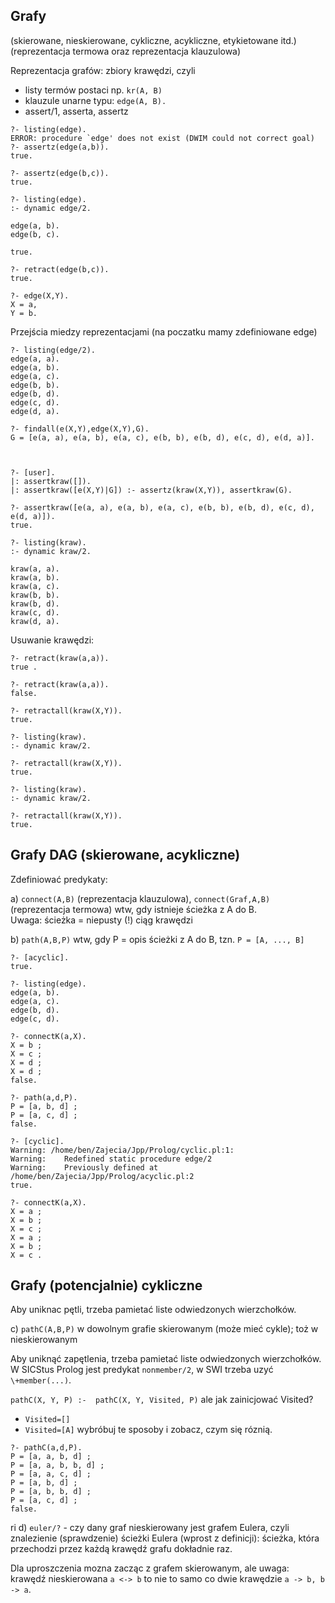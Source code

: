 Grafy
-----

(skierowane, nieskierowane, cykliczne, acykliczne, etykietowane itd.)
(reprezentacja termowa oraz reprezentacja klauzulowa)

Reprezentacja grafów: zbiory krawędzi, czyli

* listy termów postaci np. `kr(A, B)`
* klauzule unarne typu: `edge(A, B).`
* assert/1, asserta, assertz

```
?- listing(edge).
ERROR: procedure `edge' does not exist (DWIM could not correct goal)
?- assertz(edge(a,b)).
true.

?- assertz(edge(b,c)).
true.

?- listing(edge).
:- dynamic edge/2.

edge(a, b).
edge(b, c).

true.

?- retract(edge(b,c)).
true.

?- edge(X,Y).
X = a,
Y = b.
```

Przejścia miedzy reprezentacjami (na poczatku mamy zdefiniowane edge)

```
?- listing(edge/2).
edge(a, a).
edge(a, b).
edge(a, c).
edge(b, b).
edge(b, d).
edge(c, d).
edge(d, a).

?- findall(e(X,Y),edge(X,Y),G).
G = [e(a, a), e(a, b), e(a, c), e(b, b), e(b, d), e(c, d), e(d, a)].



?- [user].
|: assertkraw([]).
|: assertkraw([e(X,Y)|G]) :- assertz(kraw(X,Y)), assertkraw(G).

?- assertkraw([e(a, a), e(a, b), e(a, c), e(b, b), e(b, d), e(c, d), e(d, a)]).
true.

?- listing(kraw).
:- dynamic kraw/2.

kraw(a, a).
kraw(a, b).
kraw(a, c).
kraw(b, b).
kraw(b, d).
kraw(c, d).
kraw(d, a).
```

Usuwanie krawędzi:

```
?- retract(kraw(a,a)).
true .

?- retract(kraw(a,a)).
false.

?- retractall(kraw(X,Y)).
true.

?- listing(kraw).
:- dynamic kraw/2.

?- retractall(kraw(X,Y)).
true.

?- listing(kraw).
:- dynamic kraw/2.

?- retractall(kraw(X,Y)).
true.
```

Grafy DAG (skierowane, acykliczne)
--------------------------------

Zdefiniować predykaty:

  a) `connect(A,B)` (reprezentacja klauzulowa), `connect(Graf,A,B)` (reprezentacja termowa) wtw, gdy istnieje ścieżka z A do B.        
       Uwaga: ścieżka = niepusty (!) ciąg krawędzi

  b) `path(A,B,P)` wtw, gdy P = opis ścieżki z A do B,
                      tzn. `P = [A, ..., B]`


```
?- [acyclic].
true.

?- listing(edge).
edge(a, b).
edge(a, c).
edge(b, d).
edge(c, d).

?- connectK(a,X).
X = b ;
X = c ;
X = d ;
X = d ;
false.

?- path(a,d,P).
P = [a, b, d] ;
P = [a, c, d] ;
false.

?- [cyclic].
Warning: /home/ben/Zajecia/Jpp/Prolog/cyclic.pl:1:
Warning:    Redefined static procedure edge/2
Warning:    Previously defined at /home/ben/Zajecia/Jpp/Prolog/acyclic.pl:2
true.

?- connectK(a,X).
X = a ;
X = b ;
X = c ;
X = a ;
X = b ;
X = c .
```

Grafy (potencjalnie) cykliczne
-------------------------

Aby uniknac pętli, trzeba pamietać liste odwiedzonych wierzchołków.

  c) `pathC(A,B,P)` w dowolnym grafie skierowanym (może mieć cykle); toż w nieskierowanym

Aby uniknąć zapętlenia, trzeba pamietać liste odwiedzonych wierzchołków. W SICStus Prolog jest predykat `nonmember/2`, w SWI trzeba uzyć `\+member(...)`.

`pathC(X, Y, P) :-  pathC(X, Y, Visited, P)` ale jak zainicjować Visited?
  * `Visited=[]`
  * `Visited=[A]`
wybróbuj te sposoby i zobacz, czym się róznią.

```
?- pathC(a,d,P).
P = [a, a, b, d] ;
P = [a, a, b, b, d] ;
P = [a, a, c, d] ;
P = [a, b, d] ;
P = [a, b, b, d] ;
P = [a, c, d] ;
false.
```
ri
  d) `euler/?` - czy dany graf nieskierowany jest grafem Eulera, czyli  znalezienie (sprawdzenie) ścieżki Eulera (wprost z definicji):            ścieżka, która przechodzi przez każdą krawędź grafu dokładnie raz.

  Dla uproszczenia mozna zacząc z grafem skierowanym, ale uwaga: krawędź nieskierowana `a <-> b` to nie to samo co dwie krawędzie `a -> b, b -> a`.
  
